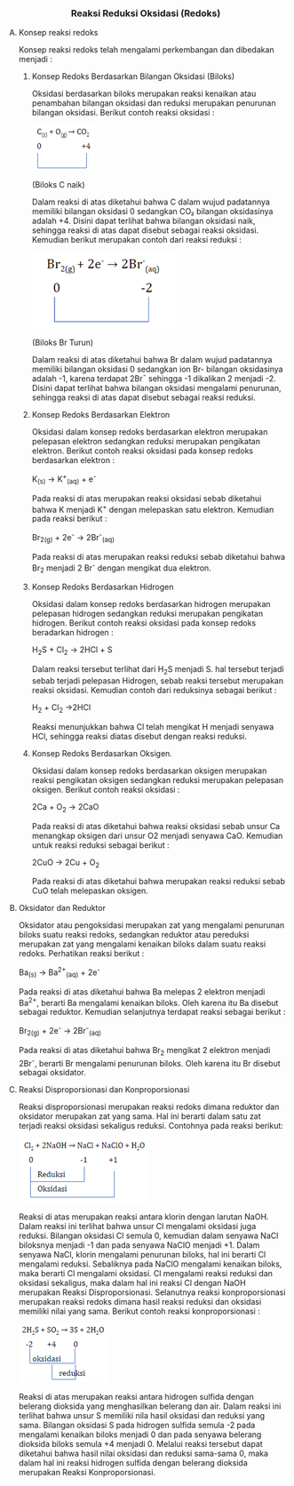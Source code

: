 <h3 align="center">Reaksi Reduksi Oksidasi (Redoks)</h3>

<ol type="A">
<li>
Konsep reaksi redoks

Konsep reaksi redoks telah mengalami perkembangan dan dibedakan menjadi :

</li>
<ol type="1">

<li>
Konsep Redoks Berdasarkan Bilangan Oksidasi (Biloks)

Oksidasi berdasarkan biloks merupakan reaksi kenaikan atau penambahan bilangan oksidasi dan reduksi merupakan penurunan bilangan oksidasi. Berikut contoh reaksi oksidasi :

![Biloks C naik](https://raw.githubusercontent.com/agungfir10/quiz-app-contents/master/images/biloks%20c%20naik.png)

(Biloks C naik)

Dalam reaksi di atas diketahui bahwa C dalam wujud padatannya memiliki bilangan oksidasi 0 sedangkan CO₂ bilangan oksidasinya adalah +4. Disini dapat terlihat bahwa bilangan oksidasi naik, sehingga reaksi di atas dapat disebut sebagai reaksi oksidasi. Kemudian berikut merupakan contoh dari reaksi reduksi :

![Biloks Br Turun](https://raw.githubusercontent.com/agungfir10/quiz-app-contents/master/images/biloks%20br%20turun.png)

(Biloks Br Turun)

Dalam reaksi di atas diketahui bahwa Br dalam wujud padatannya memiliki bilangan oksidasi 0 sedangkan ion Br- bilangan oksidasinya adalah -1, karena terdapat 2Br¯ sehingga -1 dikalikan 2 menjadi -2. Disini dapat terlihat bahwa bilangan oksidasi mengalami penurunan, sehingga reaksi di atas dapat disebut sebagai reaksi reduksi.

</li>

<li>
Konsep Redoks Berdasarkan Elektron

Oksidasi dalam konsep redoks berdasarkan elektron merupakan pelepasan elektron sedangkan reduksi merupakan pengikatan elektron. Berikut contoh reaksi oksidasi pada konsep redoks berdasarkan elektron :

K<sub>(s)</sub> → K<sup>+</sup><sub>(aq)</sub> + e<sup>-</sup>

Pada reaksi di atas merupakan reaksi oksidasi sebab diketahui bahwa K menjadi K<sup>+</sup> dengan melepaskan satu elektron. Kemudian pada reaksi berikut :

Br<sub>2(g)</sub> + 2e<sup>-</sup> → 2Br<sup>-</sup><sub>(aq)</sub>

Pada reaksi di atas merupakan reaksi reduksi sebab diketahui bahwa Br<sub>2</sub> menjadi 2 Br<sup>-</sup> dengan mengikat dua elektron.

</li>

<li>
Konsep Redoks Berdasarkan Hidrogen

Oksidasi dalam konsep redoks berdasarkan hidrogen merupakan pelepasan hidrogen sedangkan reduksi merupakan pengikatan hidrogen. Berikut contoh reaksi oksidasi pada konsep redoks beradarkan hidrogen :

H<sub>2</sub>S + Cl<sub>2</sub> → 2HCl + S

Dalam reaksi tersebut terlihat dari H<sub>2</sub>S menjadi S. hal tersebut terjadi sebab terjadi pelepasan Hidrogen, sebab reaksi tersebut merupakan reaksi oksidasi. Kemudian contoh dari reduksinya sebagai berikut :

H<sub>2</sub> + Cl<sub>2</sub> →2HCl

Reaksi menunjukkan bahwa Cl telah mengikat H menjadi senyawa HCl, sehingga reaksi diatas disebut dengan reaksi reduksi.

</li>

<li>
Konsep Redoks Berdasarkan Oksigen.

Oksidasi dalam konsep redoks berdasarkan oksigen merupakan reaksi pengikatan oksigen sedangkan reduksi merupakan pelepasan oksigen. Berikut contoh reaksi oksidasi :

2Ca + O<sub>2</sub> → 2CaO

Pada reaksi di atas diketahui bahwa reaksi oksidasi sebab unsur Ca menangkap oksigen dari unsur O2 menjadi senyawa CaO. Kemudian untuk reaksi reduksi sebagai berikut :

2CuO → 2Cu + O<sub>2</sub>

Pada reaksi di atas diketahui bahwa merupakan reaksi reduksi sebab CuO telah melepaskan oksigen.

</li>

</ol>

<li>
Oksidator dan Reduktor

Oksidator atau pengoksidasi merupakan zat yang mengalami penurunan biloks suatu reaksi redoks, sedangkan reduktor atau pereduksi merupakan zat yang mengalami kenaikan biloks dalam suatu reaksi redoks. Perhatikan reaksi berikut :

Ba<sub>(s)</sub> → Ba<sup>2+</sup><sub>(aq)</sub> + 2e<sup>- </sup>

Pada reaksi di atas diketahui bahwa Ba melepas 2 elektron menjadi Ba<sup>2+</sup>, berarti Ba mengalami kenaikan biloks. Oleh karena itu Ba disebut sebagai reduktor. Kemudian selanjutnya terdapat reaksi sebagai berikut :

Br<sub>2(g)</sub> + 2e<sup>-</sup> → 2Br<sup>-</sup><sub>(aq)</sub>

Pada reaksi di atas diketahui bahwa Br<sub>2</sub> mengikat 2 elektron menjadi 2Br<sup>-</sup>, berarti Br mengalami penurunan biloks. Oleh karena itu Br disebut sebagai oksidator.

</li>

<li>
Reaksi Disproporsionasi dan Konproporsionasi

Reaksi disproporsionasi merupakan reaksi redoks dimana reduktor dan oksidator merupakan zat yang sama. Hal ini berarti dalam satu zat terjadi reaksi oksidasi sekaligus reduksi. Contohnya pada reaksi berikut:

![Reaksi Disproporsionasi dan Konproporsionasi](https://raw.githubusercontent.com/agungfir10/quiz-app-contents/master/images/Reaksi%20Disproporsionasi%20dan%20Konproporsionasi.png)

Reaksi di atas merupakan reaksi antara klorin dengan larutan NaOH. Dalam reaksi ini terlihat bahwa unsur Cl mengalami oksidasi juga reduksi. Bilangan oksidasi Cl semula 0, kemudian dalam senyawa NaCl biloksnya menjadi -1 dan pada senyawa NaClO menjadi +1. Dalam senyawa NaCl, klorin mengalami penurunan biloks, hal ini berarti Cl mengalami reduksi. Sebaliknya pada NaClO mengalami kenaikan biloks, maka berarti Cl mengalami oksidasi. Cl mengalami reaksi reduksi dan oksidasi sekaligus, maka dalam hal ini reaksi Cl dengan NaOH merupakan Reaksi Disproporsionasi.
Selanutnya reaksi konproporsionasi merupakan reaksi redoks dimana hasil reaksi reduksi dan oksidasi memiliki nilai yang sama. Berikut contoh reaksi konproporsionasi :

![Reaksi Konproporsionasi](https://raw.githubusercontent.com/agungfir10/quiz-app-contents/master/images/Reaksi%20Konproporsionasi.png)

Reaksi di atas merupakan reaksi antara hidrogen sulfida dengan belerang dioksida yang menghasilkan belerang dan air. Dalam reaksi ini terlihat bahwa unsur S memiliki nila hasil oksidasi dan reduksi yang sama. Bilangan oksidasi S pada hidrogen sulfida semula -2 pada mengalami kenaikan biloks menjadi 0 dan pada senyawa belerang dioksida biloks semula +4 menjadi 0. Melalui reaksi tersebut dapat diketahui bahwa hasil nilai oksidasi dan reduksi sama-sama 0, maka dalam hal ini reaksi hidrogen sulfida dengan belerang dioksida merupakan Reaksi Konproporsionasi.

</li>
</ol>
